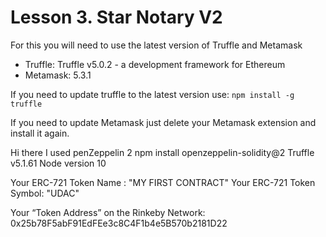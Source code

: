 # Lesson 3. Star Notary V2

For this you will need to use the latest version of Truffle and Metamask

- Truffle: Truffle v5.0.2 - a development framework for Ethereum
- Metamask: 5.3.1

If you need to update truffle to the latest version use:
`npm install -g truffle`

If you need to update Metamask just delete your Metamask extension and install it again.


Hi there
I used penZeppelin 2 npm install openzeppelin-solidity@2
Truffle v5.1.61 
Node version 10

Your ERC-721 Token Name : "MY FIRST CONTRACT"
Your ERC-721 Token Symbol:   "UDAC"

Your “Token Address” on the Rinkeby Network:  0x25b78F5abF91EdFEe3c8C4F1b4e5B570b2181D22


